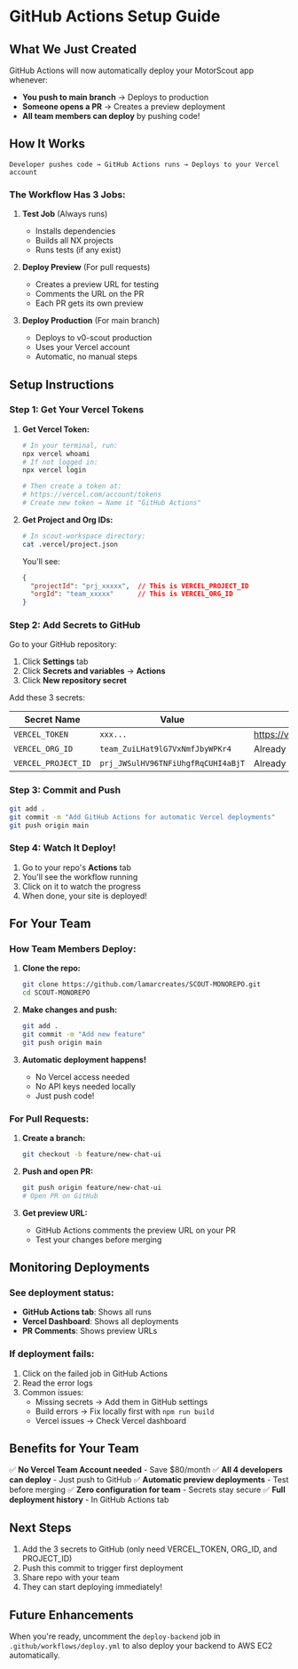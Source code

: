 # GitHub Actions Setup Guide

## What We Just Created

GitHub Actions will now automatically deploy your MotorScout app whenever:
- **You push to main branch** → Deploys to production
- **Someone opens a PR** → Creates a preview deployment
- **All team members can deploy** by pushing code!

## How It Works

```
Developer pushes code → GitHub Actions runs → Deploys to your Vercel account
```

### The Workflow Has 3 Jobs:

1. **Test Job** (Always runs)
   - Installs dependencies
   - Builds all NX projects
   - Runs tests (if any exist)

2. **Deploy Preview** (For pull requests)
   - Creates a preview URL for testing
   - Comments the URL on the PR
   - Each PR gets its own preview

3. **Deploy Production** (For main branch)
   - Deploys to v0-scout production
   - Uses your Vercel account
   - Automatic, no manual steps

## Setup Instructions

### Step 1: Get Your Vercel Tokens

1. **Get Vercel Token:**
   ```bash
   # In your terminal, run:
   npx vercel whoami
   # If not logged in:
   npx vercel login
   
   # Then create a token at:
   # https://vercel.com/account/tokens
   # Create new token → Name it "GitHub Actions"
   ```

2. **Get Project and Org IDs:**
   ```bash
   # In scout-workspace directory:
   cat .vercel/project.json
   ```
   You'll see:
   ```json
   {
     "projectId": "prj_xxxxx",  // This is VERCEL_PROJECT_ID
     "orgId": "team_xxxxx"      // This is VERCEL_ORG_ID
   }
   ```

### Step 2: Add Secrets to GitHub

Go to your GitHub repository:
1. Click **Settings** tab
2. Click **Secrets and variables** → **Actions**
3. Click **New repository secret**

Add these 3 secrets:

| Secret Name | Value | Where to Get It |
|------------|-------|-----------------|
| `VERCEL_TOKEN` | `xxx...` | https://vercel.com/account/tokens |
| `VERCEL_ORG_ID` | `team_ZuiLHat9lG7VxNmfJbyWPKr4` | Already provided |
| `VERCEL_PROJECT_ID` | `prj_JWSulHV96TNFiUhgfRqCUHI4aBjT` | Already provided |

### Step 3: Commit and Push

```bash
git add .
git commit -m "Add GitHub Actions for automatic Vercel deployments"
git push origin main
```

### Step 4: Watch It Deploy!

1. Go to your repo's **Actions** tab
2. You'll see the workflow running
3. Click on it to watch the progress
4. When done, your site is deployed!

## For Your Team

### How Team Members Deploy:

1. **Clone the repo:**
   ```bash
   git clone https://github.com/lamarcreates/SCOUT-MONOREPO.git
   cd SCOUT-MONOREPO
   ```

2. **Make changes and push:**
   ```bash
   git add .
   git commit -m "Add new feature"
   git push origin main
   ```

3. **Automatic deployment happens!**
   - No Vercel access needed
   - No API keys needed locally
   - Just push code!

### For Pull Requests:

1. **Create a branch:**
   ```bash
   git checkout -b feature/new-chat-ui
   ```

2. **Push and open PR:**
   ```bash
   git push origin feature/new-chat-ui
   # Open PR on GitHub
   ```

3. **Get preview URL:**
   - GitHub Actions comments the preview URL on your PR
   - Test your changes before merging

## Monitoring Deployments

### See deployment status:
- **GitHub Actions tab**: Shows all runs
- **Vercel Dashboard**: Shows all deployments
- **PR Comments**: Shows preview URLs

### If deployment fails:
1. Click on the failed job in GitHub Actions
2. Read the error logs
3. Common issues:
   - Missing secrets → Add them in GitHub settings
   - Build errors → Fix locally first with `npm run build`
   - Vercel issues → Check Vercel dashboard

## Benefits for Your Team

✅ **No Vercel Team Account needed** - Save $80/month
✅ **All 4 developers can deploy** - Just push to GitHub
✅ **Automatic preview deployments** - Test before merging
✅ **Zero configuration for team** - Secrets stay secure
✅ **Full deployment history** - In GitHub Actions tab

## Next Steps

1. Add the 3 secrets to GitHub (only need VERCEL_TOKEN, ORG_ID, and PROJECT_ID)
2. Push this commit to trigger first deployment
3. Share repo with your team
4. They can start deploying immediately!

## Future Enhancements

When you're ready, uncomment the `deploy-backend` job in `.github/workflows/deploy.yml` to also deploy your backend to AWS EC2 automatically.